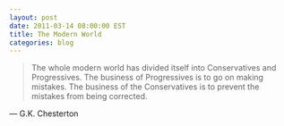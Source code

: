 ```yaml
---
layout: post
date: 2011-03-14 08:00:00 EST
title: The Modern World
categories: blog
---
```


>The whole modern world has divided itself into Conservatives and Progressives. The business of Progressives is to go on making mistakes. The business of the Conservatives is to prevent the mistakes from being corrected.

&mdash; G.K. Chesterton
